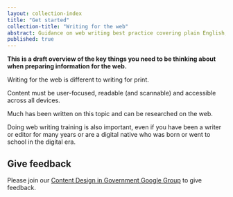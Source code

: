 ```yaml
---
layout: collection-index
title: "Get started"
collection-title: "Writing for the web"
abstract: Guidance on web writing best practice covering plain English, structure and writing for search engines.
published: true
---
```


**This is a draft overview of the key things you need to be thinking about when preparing information for the web.**

Writing for the web is different to writing for print.

Content must be user-focused, readable (and scannable) and accessible across all devices.

Much has been written on this topic and can be researched on the web.

Doing web writing training is also important, even if you have been a writer or editor for many years or are a digital native who was born or went to school in the digital era.

## Give feedback

Please join our [Content Design in Government Google Group](https://groups.google.com/a/digital.gov.au/forum/?hl=en#!forum/content-design-in-government) to give feedback.
